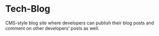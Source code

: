 # Tech-Blog
CMS-style blog site where developers can publish their blog posts and comment on other developers’ posts as well.
